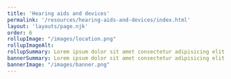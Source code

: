 ```yaml
---
title: 'Hearing aids and devices'
permalink: '/resources/hearing-aids-and-devices/index.html'
layout: 'layouts/page.njk'
order: 6
rollupImage: "/images/location.png"
rollupImageAlt:
rollupSummary: Lorem ipsum dolor sit amet consectetur adipisicing elit.
bannerSummary: Lorem ipsum dolor sit amet consectetur adipisicing elit.
bannerImage: "/images/banner.png"
---
```

